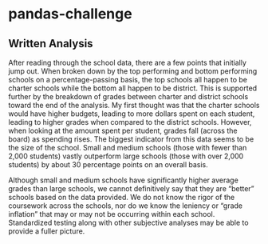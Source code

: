 # pandas-challenge
## Written Analysis
After reading through the school data, there are a few points that initially jump out. When broken down by the top performing and bottom performing schools on a percentage-passing basis, the top schools all happen to be charter schools while the bottom all happen to be district. This is supported further by the breakdown of grades between charter and district schools toward the end of the analysis. My first thought was that the charter schools would have higher budgets, leading to more dollars spent on each student, leading to higher grades when compared to the district schools. However, when looking at the amount spent per student, grades fall (across the board) as spending rises. The biggest indicator from this data seems to be the size of the school. Small and medium schools (those with fewer than 2,000 students) vastly outperform large schools (those with over 2,000 students) by about 30 percentage points on an overall basis. 

Although small and medium schools have significantly higher average grades than large schools, we cannot definitively say that they are “better” schools based on the data provided. We do not know the rigor of the coursework across the schools, nor do we know the leniency or “grade inflation” that may or may not be occurring within each school. Standardized testing along with other subjective analyses may be able to provide a fuller picture. 
